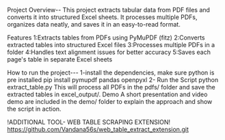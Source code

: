 Project Overview--
This project extracts tabular data from PDF files and converts it into structured Excel sheets. It processes multiple PDFs, organizes data neatly, and saves it in an easy-to-read format.


Features
1:Extracts tables from PDFs using PyMuPDF (fitz)
2:Converts extracted tables into structured Excel files
3:Processes multiple PDFs in a folder
4:Handles text alignment issues for better accuracy
5:Saves each page's table in separate Excel sheets

How to run the project---
1-install the dependencies, make sure python is pre installed
pip install pymupdf pandas openpyxl
2- Run the Script
python extract_table.py
This will process all PDFs in the pdfs/ folder and save the extracted tables in excel_output/.
Demo
A short presentation and video demo are included in the demo/ folder to explain the approach and show the script in action.


!ADDITIONAL TOOL- WEB TABLE SCRAPING EXTENSION!
https://github.com/Vandana56s/web_table_extract_extension.git
